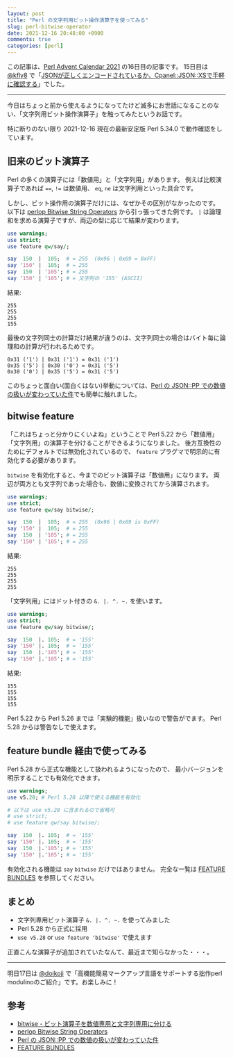 ```yaml
---
layout: post
title: "Perl の文字列用ビット操作演算子を使ってみる"
slug: perl-bitwise-operator
date: 2021-12-16 20:48:00 +0900
comments: true
categories: [perl]
---
```


この記事は、[Perl Advent Calendar 2021](https://qiita.com/advent-calendar/2021/perl) の16日目の記事です。
15日目は [@kfly8](https://qiita.com/kfly8) で「[JSONが正しくエンコードされているか、Cpanel::JSON::XSで手軽に確認する](https://kfly8.hatenablog.com/entry/2021/12/15/210842)」でした。

-----

今日はちょっと前から使えるようになってたけど滅多にお世話になることのない、「文字列用ビット操作演算子」を触ってみたというお話です。

特に断りのない限り 2021-12-16 現在の最新安定版 Perl 5.34.0 で動作確認をしています。

## 旧来のビット演算子

Perl の多くの演算子には「数値用」と「文字列用」があります。
例えば比較演算子であれば `==`, `!=` は数値用、 `eq`, `ne` は文字列用といった具合です。

しかし、ビット操作用の演算子だけには、なぜかその区別がなかったのです。
以下は [perlop Bitwise String Operators](https://metacpan.org/dist/perl/view/pod/perlop.pod#Bitwise-String-Operators) から引っ張ってきた例です。
`|` は論理和を求める演算子ですが、両辺の型に応じて結果が変わります。

```perl
use warnings;
use strict;
use feature qw/say/;

say  150  |  105;  # = 255  (0x96 | 0x69 = 0xFF)
say '150' |  105;  # = 255
say  150  | '105'; # = 255
say '150' | '105'; # = 文字列の '155' (ASCII)
```

結果:

```
255
255
255
155
```

最後の文字列同士の計算だけ結果が違うのは、文字列同士の場合はバイト毎に論理和の計算が行われるためです。

```
0x31 ('1') | 0x31 ('1') = 0x31 ('1')
0x35 ('5') | 0x30 ('0') = 0x31 ('5')
0x30 ('0') | 0x35 ('5') = 0x31 ('5')
```

このちょっと面白い(面白くはない)挙動については、[Perl の JSON::PP での数値の扱いが変わっていた件](https://shogo82148.github.io/blog/2021/10/14/json-pp-on-perl/)でも簡単に触れました。

## bitwise feature

「これはちょっと分かりにくいよね」ということで Perl 5.22 から「数値用」「文字列用」の演算子を分けることができるようになりました。
後方互換性のためにデフォルトでは無効化されているので、 `feature` プラグマで明示的に有効化する必要があります。

`bitwise` を有効化すると、今までのビット演算子は「数値用」になります。
両辺が両方とも文字列であった場合も、数値に変換されてから演算されます。

```perl
use warnings;
use strict;
use feature qw/say bitwise/;

say  150  |  105;  # = 255  (0x96 | 0x69 is 0xFF)
say '150' |  105;  # = 255
say  150  | '105'; # = 255
say '150' | '105'; # = 255
```

結果:

```
255
255
255
255
```

「文字列用」にはドット付きの `&. |. ^. ~.` を使います。

```perl
use warnings;
use strict;
use feature qw/say bitwise/;

say  150  |. 105;  # = '155'
say '150' |. 105;  # = '155'
say  150  |.'105'; # = '155'
say '150' |.'105'; # = '155'
```

結果:

```
155
155
155
155
```

Perl 5.22 から Perl 5.26 までは「実験的機能」扱いなので警告がでます。
Perl 5.28 からは警告なしで使えます。

## feature bundle 経由で使ってみる

Perl 5.28 から正式な機能として扱われるようになったので、
最小バージョンを明示することでも有効化できます。

```perl
use warnings;
use v5.28; # Perl 5.28 以降で使える機能を有効化

# 以下は use v5.28 に含まれるので省略可
# use strict; 
# use feature qw/say bitwise/;

say  150  |. 105;  # = '155'
say '150' |. 105;  # = '155'
say  150  |.'105'; # = '155'
say '150' |.'105'; # = '155'
```

有効化される機能は `say` `bitwise` だけではありません。
完全な一覧は [FEATURE BUNDLES](https://perldoc.perl.org/feature#FEATURE-BUNDLES) を参照してください。

## まとめ

- 文字列専用ビット演算子 `&. |. ^. ~.` を使ってみました
- Perl 5.28 から正式に採用
- `use v5.28` or `use feature 'bitwise'` で使えます

正直こんな演算子が追加されていたなんて、最近まで知らなかった・・・。

-----

明日17日は [@doikoji](https://qiita.com/doikoji) で「高機能簡易マークアップ言語をサポートする拙作perl modulinoのご紹介」です。お楽しみに！

## 参考

- [bitwise - ビット演算子を数値専用と文字列専用に分ける](https://qiita.com/xtetsuji/items/a21c718ca37799d11c7c#bitwise---%E3%83%93%E3%83%83%E3%83%88%E6%BC%94%E7%AE%97%E5%AD%90%E3%82%92%E6%95%B0%E5%80%A4%E5%B0%82%E7%94%A8%E3%81%A8%E6%96%87%E5%AD%97%E5%88%97%E5%B0%82%E7%94%A8%E3%81%AB%E5%88%86%E3%81%91%E3%82%8B)
- [perlop Bitwise String Operators](https://metacpan.org/dist/perl/view/pod/perlop.pod#Bitwise-String-Operators)
- [Perl の JSON::PP での数値の扱いが変わっていた件](https://shogo82148.github.io/blog/2021/10/14/json-pp-on-perl/)
- [FEATURE BUNDLES](https://perldoc.perl.org/feature#FEATURE-BUNDLES)
